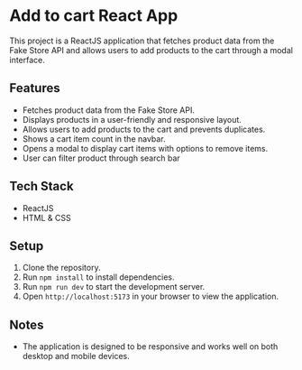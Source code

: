 # Add to cart React App

This project is a ReactJS application that fetches product data from the Fake Store API and allows users to add products to the cart through a modal interface.

## Features
- Fetches product data from the Fake Store API.
- Displays products in a user-friendly and responsive layout.
- Allows users to add products to the cart and prevents duplicates.
- Shows a cart item count in the navbar.
- Opens a modal to display cart items with options to remove items.
- User can filter product through search bar

## Tech Stack
- ReactJS
- HTML & CSS

## Setup
1. Clone the repository.
2. Run `npm install` to install dependencies.
3. Run `npm run dev` to start the development server.
4. Open `http://localhost:5173` in your browser to view the application.

## Notes
- The application is designed to be responsive and works well on both desktop and mobile devices.

